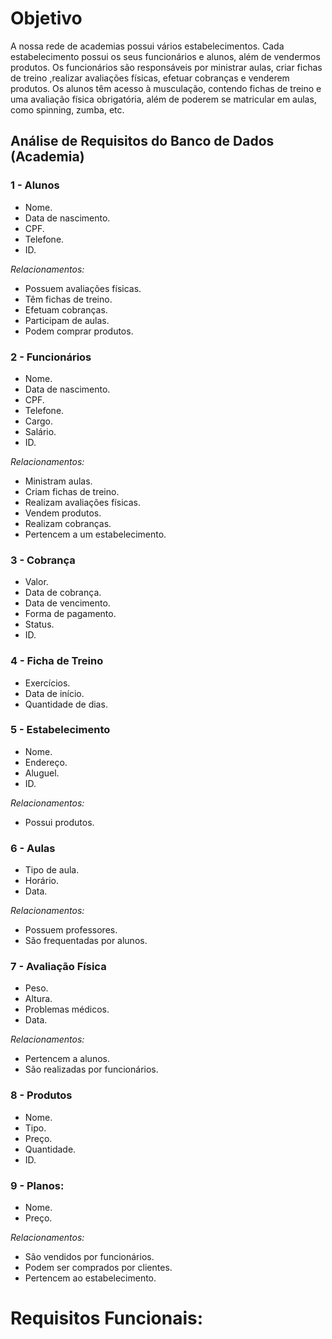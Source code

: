 # Objetivo

A nossa rede de academias possui vários estabelecimentos. Cada estabelecimento possui os seus funcionários e alunos, além de vendermos produtos. Os funcionários são responsáveis por ministrar aulas, criar fichas de treino ,realizar avaliações físicas, efetuar cobranças e venderem produtos. Os alunos têm acesso à musculação, contendo fichas de treino e uma avaliação física obrigatória, além de poderem se matricular em aulas, como spinning, zumba, etc.

## Análise de Requisitos do Banco de Dados (Academia)

### 1 - Alunos
- Nome.
- Data de nascimento.
- CPF.
- Telefone.
- ID.

_Relacionamentos:_
- Possuem avaliações físicas.
- Têm fichas de treino.
- Efetuam cobranças.
- Participam de aulas.
- Podem comprar produtos.


### 2 - Funcionários
- Nome.
- Data de nascimento.
- CPF.
- Telefone.
- Cargo.
- Salário.
- ID.

_Relacionamentos:_
- Ministram aulas.
- Criam fichas de treino.
- Realizam avaliações físicas.
- Vendem produtos.
- Realizam cobranças.
- Pertencem a um estabelecimento.


### 3 - Cobrança
- Valor.
- Data de cobrança.
- Data de vencimento.
- Forma de pagamento.
- Status.
- ID.

### 4 - Ficha de Treino
- Exercícios.
- Data de início.
- Quantidade de dias.


### 5 - Estabelecimento
- Nome.
- Endereço.
- Aluguel.
- ID.

_Relacionamentos:_
- Possui produtos.


### 6 - Aulas
- Tipo de aula.
- Horário.
- Data.

_Relacionamentos:_
- Possuem professores.
- São frequentadas por alunos.


### 7 - Avaliação Física
- Peso.
- Altura.
- Problemas médicos.
- Data.

_Relacionamentos:_
- Pertencem a alunos.
- São realizadas por funcionários.


### 8 - Produtos
- Nome.
- Tipo.
- Preço.
- Quantidade.
- ID.

### 9 - Planos:
- Nome.
- Preço.

_Relacionamentos:_
- São vendidos por funcionários.
- Podem ser comprados por clientes.
- Pertencem ao estabelecimento.


# Requisitos Funcionais:

